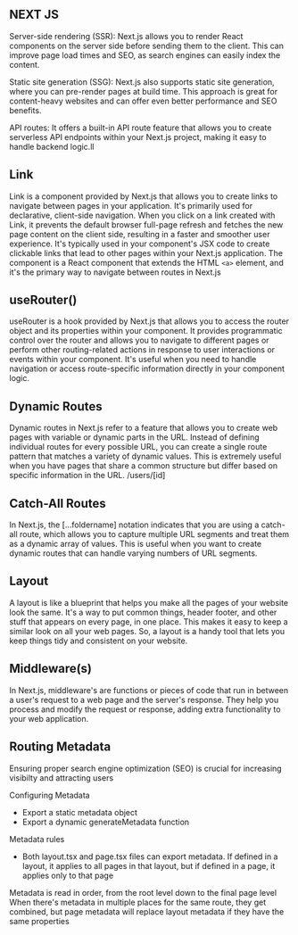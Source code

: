 ## NEXT JS
Server-side rendering (SSR): Next.js allows you to render React components on the server side before sending them to the client. This can improve page load times and SEO, as search engines can easily index the content.

Static site generation (SSG): Next.js also supports static site generation, where you can pre-render pages at build time. This approach is great for content-heavy websites and can offer even better performance and SEO benefits.

API routes: It offers a built-in API route feature that allows you to create serverless API endpoints within your Next.js project, making it easy to handle backend logic.ll

## Link
Link is a component provided by Next.js that allows you to create links to navigate between pages in your application.
It's primarily used for declarative, client-side navigation. When you click on a link created with Link, it prevents the default browser full-page refresh and fetches the new page content on the client side, resulting in a faster and smoother user experience.
It's typically used in your component's JSX code to create clickable links that lead to other pages within your Next.js application.
The <Link> component is a React component that extends the HTML `<a>` element, and it's the primary way to navigate between routes in Next.js

## useRouter()
useRouter is a hook provided by Next.js that allows you to access
the router object and its properties within your component.
It provides programmatic control over the router and allows you to navigate to different pages or perform other routing-related actions in response to user interactions or events within your component.
It's useful when you need to handle navigation or access route-specific information directly in your component logic.

## Dynamic Routes
Dynamic routes in Next.js refer to a feature that allows you to create web pages with variable or dynamic parts in the URL.
Instead of defining individual routes for every possible URL, you can create a single route pattern that matches a variety of dynamic values. This is extremely useful when you have pages that share a common structure but differ based on specific information in the URL.
/users/[id]

## Catch-All Routes
In Next.js, the [...foldername] notation indicates that you are using a catch-all route, which allows you to capture multiple URL segments and treat them as a dynamic array of values.
This is useful when you want to create dynamic routes that can handle varying numbers of URL segments.

## Layout
A layout is like a blueprint that helps you make all the pages of your website look the same. It's a way to put common things, header footer, and other stuff that appears on every page, in one place. This makes it easy to keep a similar look on all your web pages. So, a layout is a handy tool that lets you keep things tidy and consistent on your website.

## Middleware(s)
In Next.js, middleware's are functions or pieces of code that run in between a user's request to a web page and the server's response. They help you process and modify the request or response, adding extra functionality to your web application.

## Routing Metadata
Ensuring proper search engine optimization (SEO) is crucial for increasing visibilty and attracting users

Configuring Metadata
- Export a static metadata object
- Export a dynamic generateMetadata function

Metadata rules
- Both layout.tsx and page.tsx files can export metadata. If defined in a layout, it applies to all pages in that layout, but if defined in a page, it applies only to that page
  
Metadata is read in order, from the root level down to the final page level
When there's metadata in multiple places for the same route, they get combined, but page metadata will replace layout metadata if they have the same properties